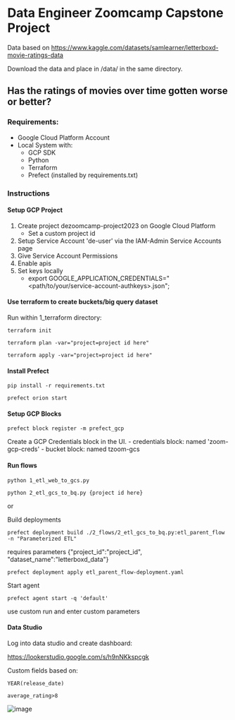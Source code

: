 # Data Engineer Zoomcamp Capstone Project

Data based on https://www.kaggle.com/datasets/samlearner/letterboxd-movie-ratings-data

Download the data and place in /data/ in the same directory.

## Has the ratings of movies over time gotten worse or better?

### Requirements:
- Google Cloud Platform Account
- Local System with:
    - GCP SDK
    - Python
    - Terraform
    - Prefect (installed by requirements.txt)
    

### Instructions 
#### Setup GCP Project
1. Create project dezoomcamp-project2023 on Google Cloud Platform
    - Set a custom project id
2. Setup Service Account 'de-user' via the IAM-Admin Service Accounts page
3. Give Service Account Permissions
5. Enable apis
6. Set keys locally
    - export GOOGLE_APPLICATION_CREDENTIALS="<path/to/your/service-account-authkeys>.json"; 

#### Use terraform to create buckets/big query dataset
Run within 1_terraform directory:

`terraform init`

`terraform plan -var="project=project id here"`

`terraform apply -var="project=project id here"`


#### Install Prefect

`pip install -r requirements.txt`

`prefect orion start`

#### Setup GCP Blocks

`prefect block register -m prefect_gcp`

Create a GCP Credentials block in the UI.
    - credentials block: named 'zoom-gcp-creds'
    - bucket block: named tzoom-gcs

#### Run flows

`python 1_etl_web_to_gcs.py`

`python 2_etl_gcs_to_bq.py {project id here}`

or

Build deployments

`prefect deployment build ./2_flows/2_etl_gcs_to_bq.py:etl_parent_flow -n "Parameterized ETL"`

requires parameters {"project_id":"project_id", "dataset_name":"letterboxd_data"}

`prefect deployment apply etl_parent_flow-deployment.yaml`

Start agent 

`prefect agent start -q 'default'`

use custom run and enter custom parameters

#### Data Studio
Log into data studio and create dashboard:

https://lookerstudio.google.com/s/h9nNKkspcgk

Custom fields based on:

`YEAR(release_date)`

`average_rating>8`

![image](https://user-images.githubusercontent.com/19361148/230004974-e530e131-478f-445e-b907-9829bbf11423.png)

